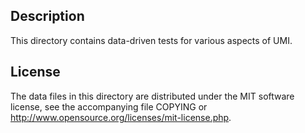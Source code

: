 Description
------------

This directory contains data-driven tests for various aspects of UMI.

License
--------

The data files in this directory are distributed under the MIT software
license, see the accompanying file COPYING or
http://www.opensource.org/licenses/mit-license.php.

